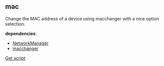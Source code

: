 ## mac
Change the MAC address of a device using macchanger with a nice option selection.

**dependencies**:
* [NetworkManager](https://networkmanager.dev/)
* [macchanger](https://github.com/alobbs/macchanger)

[Get script](https://kaangiray26.github.io/scripts/mac)
